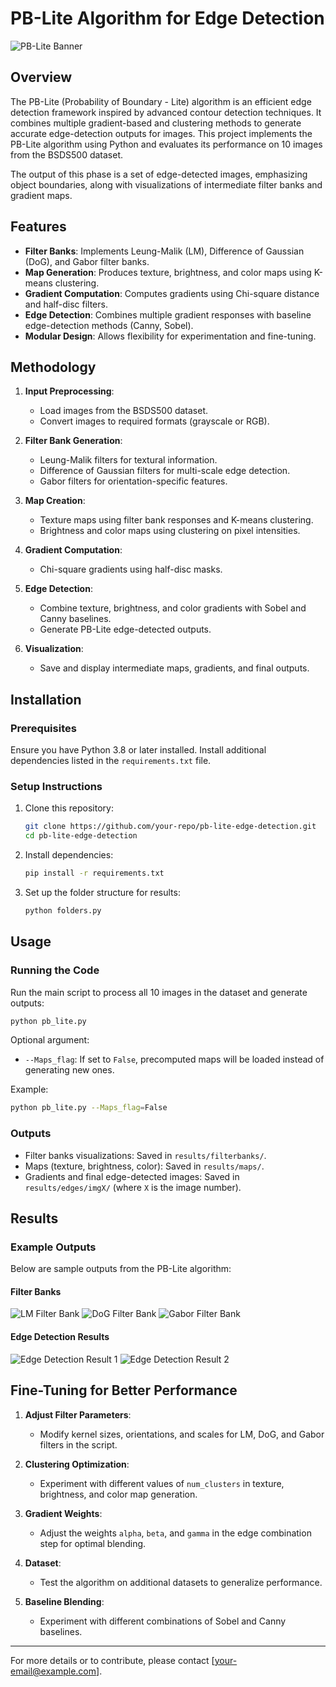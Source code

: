 # PB-Lite Algorithm for Edge Detection

![PB-Lite Banner](https://raw.githubusercontent.com/your-repo/pb-lite-edge-detection/main/assets/images/pb_lite_banner.png)

## Overview

The PB-Lite (Probability of Boundary - Lite) algorithm is an efficient edge detection framework inspired by advanced contour detection techniques. It combines multiple gradient-based and clustering methods to generate accurate edge-detection outputs for images. This project implements the PB-Lite algorithm using Python and evaluates its performance on 10 images from the BSDS500 dataset.

The output of this phase is a set of edge-detected images, emphasizing object boundaries, along with visualizations of intermediate filter banks and gradient maps.

## Features

- **Filter Banks**: Implements Leung-Malik (LM), Difference of Gaussian (DoG), and Gabor filter banks.
- **Map Generation**: Produces texture, brightness, and color maps using K-means clustering.
- **Gradient Computation**: Computes gradients using Chi-square distance and half-disc filters.
- **Edge Detection**: Combines multiple gradient responses with baseline edge-detection methods (Canny, Sobel).
- **Modular Design**: Allows flexibility for experimentation and fine-tuning.

## Methodology

1. **Input Preprocessing**:
   - Load images from the BSDS500 dataset.
   - Convert images to required formats (grayscale or RGB).

2. **Filter Bank Generation**:
   - Leung-Malik filters for textural information.
   - Difference of Gaussian filters for multi-scale edge detection.
   - Gabor filters for orientation-specific features.

3. **Map Creation**:
   - Texture maps using filter bank responses and K-means clustering.
   - Brightness and color maps using clustering on pixel intensities.

4. **Gradient Computation**:
   - Chi-square gradients using half-disc masks.

5. **Edge Detection**:
   - Combine texture, brightness, and color gradients with Sobel and Canny baselines.
   - Generate PB-Lite edge-detected outputs.

6. **Visualization**:
   - Save and display intermediate maps, gradients, and final outputs.

## Installation

### Prerequisites

Ensure you have Python 3.8 or later installed. Install additional dependencies listed in the `requirements.txt` file.

### Setup Instructions

1. Clone this repository:
   ```bash
   git clone https://github.com/your-repo/pb-lite-edge-detection.git
   cd pb-lite-edge-detection
   ```

2. Install dependencies:
   ```bash
   pip install -r requirements.txt
   ```

3. Set up the folder structure for results:
   ```bash
   python folders.py
   ```

## Usage

### Running the Code

Run the main script to process all 10 images in the dataset and generate outputs:
```bash
python pb_lite.py
```

Optional argument:
- `--Maps_flag`: If set to `False`, precomputed maps will be loaded instead of generating new ones.

Example:
```bash
python pb_lite.py --Maps_flag=False
```

### Outputs

- Filter banks visualizations: Saved in `results/filterbanks/`.
- Maps (texture, brightness, color): Saved in `results/maps/`.
- Gradients and final edge-detected images: Saved in `results/edges/imgX/` (where `X` is the image number).

## Results

### Example Outputs

Below are sample outputs from the PB-Lite algorithm:

#### Filter Banks
![LM Filter Bank](https://raw.githubusercontent.com/your-repo/pb-lite-edge-detection/main/assets/images/lm_filter_bank.png)
![DoG Filter Bank](https://raw.githubusercontent.com/your-repo/pb-lite-edge-detection/main/assets/images/dog_filter_bank.png)
![Gabor Filter Bank](https://raw.githubusercontent.com/your-repo/pb-lite-edge-detection/main/assets/images/gabor_filter_bank.png)

#### Edge Detection Results
![Edge Detection Result 1](https://raw.githubusercontent.com/your-repo/pb-lite-edge-detection/main/assets/images/edge_result_1.png)
![Edge Detection Result 2](https://raw.githubusercontent.com/your-repo/pb-lite-edge-detection/main/assets/images/edge_result_2.png)

## Fine-Tuning for Better Performance

1. **Adjust Filter Parameters**:
   - Modify kernel sizes, orientations, and scales for LM, DoG, and Gabor filters in the script.

2. **Clustering Optimization**:
   - Experiment with different values of `num_clusters` in texture, brightness, and color map generation.

3. **Gradient Weights**:
   - Adjust the weights `alpha`, `beta`, and `gamma` in the edge combination step for optimal blending.

4. **Dataset**:
   - Test the algorithm on additional datasets to generalize performance.

5. **Baseline Blending**:
   - Experiment with different combinations of Sobel and Canny baselines.

---

For more details or to contribute, please contact [your-email@example.com].

